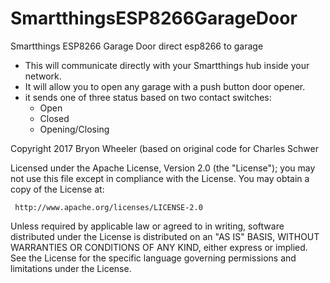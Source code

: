 # SmartthingsESP8266GarageDoor
Smartthings ESP8266 Garage Door direct esp8266 to garage

* This will communicate directly with your Smartthings hub inside your network. 
* It will allow you to open any garage with a push button door opener.
* it sends one of three status based on two contact switches:
  * Open
  * Closed
  * Opening/Closing


Copyright 2017 Bryon Wheeler (based on original code for Charles Schwer

Licensed under the Apache License, Version 2.0 (the "License"); you may not use this file except
in compliance with the License. You may obtain a copy of the License at:

     http://www.apache.org/licenses/LICENSE-2.0

 Unless required by applicable law or agreed to in writing, software distributed under the License is distributed
on an "AS IS" BASIS, WITHOUT WARRANTIES OR CONDITIONS OF ANY KIND, either express or implied. See the License
for the specific language governing permissions and limitations under the License.
